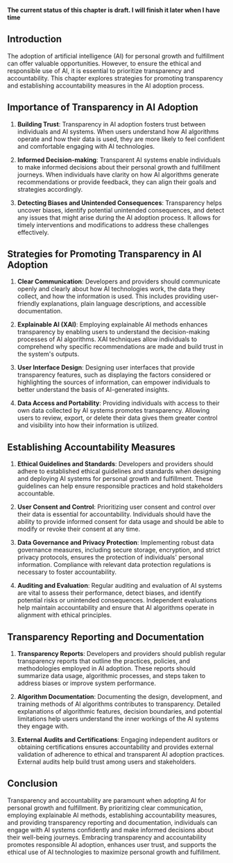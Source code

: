 **The current status of this chapter is draft. I will finish it later when I have time**

Introduction
------------

The adoption of artificial intelligence (AI) for personal growth and fulfillment can offer valuable opportunities. However, to ensure the ethical and responsible use of AI, it is essential to prioritize transparency and accountability. This chapter explores strategies for promoting transparency and establishing accountability measures in the AI adoption process.

Importance of Transparency in AI Adoption
-----------------------------------------

1. **Building Trust**: Transparency in AI adoption fosters trust between individuals and AI systems. When users understand how AI algorithms operate and how their data is used, they are more likely to feel confident and comfortable engaging with AI technologies.

2. **Informed Decision-making**: Transparent AI systems enable individuals to make informed decisions about their personal growth and fulfillment journeys. When individuals have clarity on how AI algorithms generate recommendations or provide feedback, they can align their goals and strategies accordingly.

3. **Detecting Biases and Unintended Consequences**: Transparency helps uncover biases, identify potential unintended consequences, and detect any issues that might arise during the AI adoption process. It allows for timely interventions and modifications to address these challenges effectively.

Strategies for Promoting Transparency in AI Adoption
----------------------------------------------------

1. **Clear Communication**: Developers and providers should communicate openly and clearly about how AI technologies work, the data they collect, and how the information is used. This includes providing user-friendly explanations, plain language descriptions, and accessible documentation.

2. **Explainable AI (XAI)**: Employing explainable AI methods enhances transparency by enabling users to understand the decision-making processes of AI algorithms. XAI techniques allow individuals to comprehend why specific recommendations are made and build trust in the system's outputs.

3. **User Interface Design**: Designing user interfaces that provide transparency features, such as displaying the factors considered or highlighting the sources of information, can empower individuals to better understand the basis of AI-generated insights.

4. **Data Access and Portability**: Providing individuals with access to their own data collected by AI systems promotes transparency. Allowing users to review, export, or delete their data gives them greater control and visibility into how their information is utilized.

Establishing Accountability Measures
------------------------------------

1. **Ethical Guidelines and Standards**: Developers and providers should adhere to established ethical guidelines and standards when designing and deploying AI systems for personal growth and fulfillment. These guidelines can help ensure responsible practices and hold stakeholders accountable.

2. **User Consent and Control**: Prioritizing user consent and control over their data is essential for accountability. Individuals should have the ability to provide informed consent for data usage and should be able to modify or revoke their consent at any time.

3. **Data Governance and Privacy Protection**: Implementing robust data governance measures, including secure storage, encryption, and strict privacy protocols, ensures the protection of individuals' personal information. Compliance with relevant data protection regulations is necessary to foster accountability.

4. **Auditing and Evaluation**: Regular auditing and evaluation of AI systems are vital to assess their performance, detect biases, and identify potential risks or unintended consequences. Independent evaluations help maintain accountability and ensure that AI algorithms operate in alignment with ethical principles.

Transparency Reporting and Documentation
----------------------------------------

1. **Transparency Reports**: Developers and providers should publish regular transparency reports that outline the practices, policies, and methodologies employed in AI adoption. These reports should summarize data usage, algorithmic processes, and steps taken to address biases or improve system performance.

2. **Algorithm Documentation**: Documenting the design, development, and training methods of AI algorithms contributes to transparency. Detailed explanations of algorithmic features, decision boundaries, and potential limitations help users understand the inner workings of the AI systems they engage with.

3. **External Audits and Certifications**: Engaging independent auditors or obtaining certifications ensures accountability and provides external validation of adherence to ethical and transparent AI adoption practices. External audits help build trust among users and stakeholders.

Conclusion
----------

Transparency and accountability are paramount when adopting AI for personal growth and fulfillment. By prioritizing clear communication, employing explainable AI methods, establishing accountability measures, and providing transparency reporting and documentation, individuals can engage with AI systems confidently and make informed decisions about their well-being journeys. Embracing transparency and accountability promotes responsible AI adoption, enhances user trust, and supports the ethical use of AI technologies to maximize personal growth and fulfillment.
